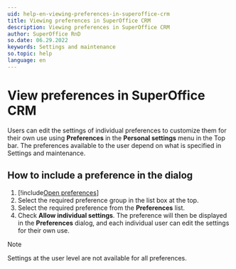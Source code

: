 ```yaml
---
uid: help-en-viewing-preferences-in-superoffice-crm
title: Viewing preferences in SuperOffice CRM
description: Viewing preferences in SuperOffice CRM
author: SuperOffice RnD
so.date: 06.29.2022
keywords: Settings and maintenance
so.topic: help
language: en
---
```


# View preferences in SuperOffice CRM

Users can edit the settings of individual preferences to customize them for their own use using **Preferences** in the **Personal settings** menu in the Top bar. The preferences available to the user depend on what is specified in Settings and maintenance.

## How to include a preference in the dialog

1. [!include[Open preferences](../includes/open-preferences.md)]
2. Select the required preference group in the list box at the top.
3. Select the required preference from the **Preferences** list.
4. Check **Allow individual settings**. The preference will then be displayed in the **Preferences** dialog, and each individual user can edit the settings for their own use.

> [!NOTE]
> Settings at the user level are not available for all preferences.

<!-- Referenced links -->

<!-- Referenced images -->
